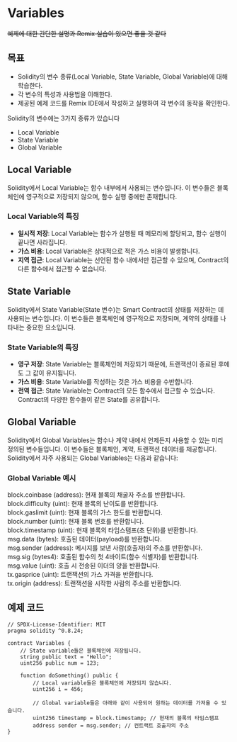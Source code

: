 # Variables 
~~예제에 대한 간단한 설명과 Remix 실습이 있으면 좋을 것 같다~~ <br>

## 목표
- Solidity의 변수 종류(Local Variable, State Variable, Global Variable)에 대해 학습한다.
- 각 변수의 특성과 사용법을 이해한다.
- 제공된 예제 코드를 Remix IDE에서 작성하고 실행하여 각 변수의 동작을 확인한다.

Solidity의 변수에는 3가지 종류가 있습니다  
- Local Variable
- State Variable  
- Global Variable

## Local Variable 
Solidity에서 Local Variable는 함수 내부에서 사용되는 변수입니다. 이 변수들은 블록체인에 영구적으로 저장되지 않으며, 함수 실행 중에만 존재합니다.

### Local Variable의 특징
- **일시적 저장**: Local Variable는 함수가 실행될 때 메모리에 할당되고, 함수 실행이 끝나면 사라집니다.
- **가스 비용**: Local Variable은 상대적으로 적은 가스 비용이 발생합니다. 
- **지역 접근**: Local Variable는 선언된 함수 내에서만 접근할 수 있으며, Contract의 다른 함수에서 접근할 수 없습니다.

## State Variable 
Solidity에서 State Variable(State 변수)는 Smart Contract의 상태를 저장하는 데 사용되는 변수입니다. 이 변수들은 블록체인에 영구적으로 저장되며, 계약의 상태를 나타내는 중요한 요소입니다.

### State Variable의 특징
- **영구 저장**: State Variable는 블록체인에 저장되기 때문에, 트랜잭션이 종료된 후에도 그 값이 유지됩니다.
- **가스 비용**: State Variable를 작성하는 것은 가스 비용을 수반합니다.
- **전역 접근**: State Variable는 Contract의 모든 함수에서 접근할 수 있습니다. Contract의 다양한 함수들이 같은 State를 공유합니다.

## Global Variable  

Solidity에서 Global Variables는 함수나 계약 내에서 언제든지 사용할 수 있는 미리 정의된 변수들입니다. 이 변수들은 블록체인, 계약, 트랜잭션 데이터를 제공합니다. Solidity에서 자주 사용되는 Global Variables는 다음과 같습니다:

### Global Variable 예시 

block.coinbase (address): 현재 블록의 채굴자 주소를 반환합니다.  
block.difficulty (uint): 현재 블록의 난이도를 반환합니다.  
block.gaslimit (uint): 현재 블록의 가스 한도를 반환합니다.  
block.number (uint): 현재 블록 번호를 반환합니다.  
block.timestamp (uint): 현재 블록의 타임스탬프(초 단위)를 반환합니다.  
msg.data (bytes): 호출된 데이터(payload)를 반환합니다.  
msg.sender (address): 메시지를 보낸 사람(호출자)의 주소를 반환합니다.  
msg.sig (bytes4): 호출된 함수의 첫 4바이트(함수 식별자)를 반환합니다.  
msg.value (uint): 호출 시 전송된 이더의 양을 반환합니다.  
tx.gasprice (uint): 트랜잭션의 가스 가격을 반환합니다.  
tx.origin (address): 트랜잭션을 시작한 사람의 주소를 반환합니다.  

## 예제 코드
```solidity
// SPDX-License-Identifier: MIT
pragma solidity ^0.8.24;

contract Variables {
    // State variable들은 블록체인에 저장됩니다. 
    string public text = "Hello";
    uint256 public num = 123;

    function doSomething() public {
        // Local variable들은 블록체인에 저장되지 않습니다. 
        uint256 i = 456;

        // Global variable들은 아래와 같이 사용되어 원하는 데이터를 가져올 수 있습니다. 
        uint256 timestamp = block.timestamp; // 현재의 블록의 타임스탬프 
        address sender = msg.sender; // 컨트랙트 호출자의 주소 
}
```





